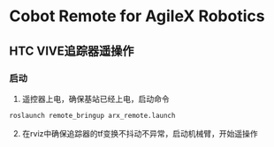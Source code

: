 # Cobot Remote for AgileX Robotics

## HTC VIVE追踪器遥操作
### 启动

1. 遥控器上电，确保基站已经上电，启动命令

``` bash
roslaunch remote_bringup arx_remote.launch
```
2. 在rviz中确保追踪器的tf变换不抖动不异常，启动机械臂，开始遥操作